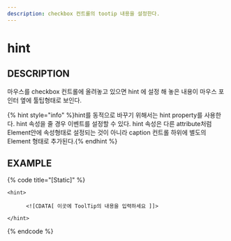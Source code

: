 ```yaml
---
description: checkbox 컨트롤의 tootip 내용을 설정한다.    
---
```


#   hint                       

## DESCRIPTION

마우스를 checkbox 컨트롤에 올려놓고 있으면 hint 에 설정 해 놓은 내용이 마우스 포인터 옆에 툴팁형태로 보인다.

{% hint style="info" %}hint를 동적으로 바꾸기 위해서는 hint property를 사용한다.
hint 속성을 줄 경우 이벤트를 설정할 수 있다.
hint 속성은 다른 attribute처럼 Element안에 속성형태로 설정되는 것이 아니라
caption 컨트롤 하위에 별도의 Element 형태로 추가된다.{% endhint %}   

## EXAMPLE

{% code title="\[Static\]" %}
```markup
<hint> 

      <![CDATA[ 이곳에 ToolTip의 내용을 입력하세요 ]]> 

</hint>  
```
{% endcode %}